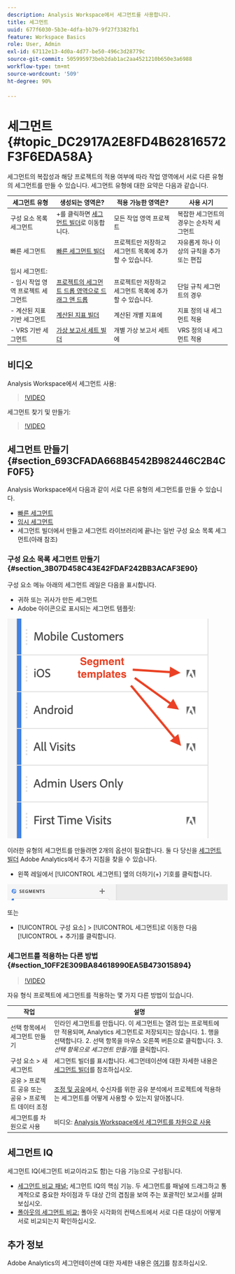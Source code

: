 ```yaml
---
description: Analysis Workspace에서 세그먼트를 사용합니다.
title: 세그먼트
uuid: 677f6030-5b3e-4dfa-bb79-9f27f3382fb1
feature: Workspace Basics
role: User, Admin
exl-id: 67112e13-4d0a-4d77-be50-496c3d28779c
source-git-commit: 505995973beb2dab1ac2aa4521210b650e3a6988
workflow-type: tm+mt
source-wordcount: '509'
ht-degree: 90%

---
```



# 세그먼트 {#topic_DC2917A2E8FD4B62816572F3F6EDA58A}

세그먼트의 복잡성과 해당 프로젝트의 적용 여부에 따라 작업 영역에서 서로 다른 유형의 세그먼트를 만들 수 있습니다. 세그먼트 유형에 대한 요약은 다음과 같습니다.

| 세그먼트 유형 | 생성되는 영역은? | 적용 가능한 영역은? | 사용 시기 |
| --- | --- | --- | --- |
| 구성 요소 목록 세그먼트 | +를 클릭하면 [세그먼트 빌더](/help/components/segmentation/segmentation-workflow/seg-build.md)로 이동합니다. | 모든 작업 영역 프로젝트 | 복잡한 세그먼트의 경우는 순차적 세그먼트 |
| 빠른 세그먼트 | [빠른 세그먼트 빌더](/help/analyze/analysis-workspace/components/segments/quick-segments.md) | 프로젝트만 저장하고 세그먼트 목록에 추가할 수 있습니다. | 자유롭게 하나 이상의 규칙을 추가 또는 편집 |
| 임시 세그먼트: |  |  |  |
| - 임시 작업 영역 프로젝트 세그먼트 | [프로젝트의 세그먼트 드롭 영역으로 드래그 앤 드롭](/help/analyze/analysis-workspace/components/segments/ad-hoc-segments.md) | 프로젝트만 저장하고 세그먼트 목록에 추가할 수 있습니다. | 단일 규칙 세그먼트의 경우 |
| - 계산된 지표 기반 세그먼트 | [계산된 지표 빌더](https://experienceleague.adobe.com/docs/analytics/components/calculated-metrics/calcmetric-workflow/metrics-with-segments.html?lang=ko-KR) | 계산된 개별 지표에 | 지표 정의 내 세그먼트 적용 |
| - VRS 기반 세그먼트 | [가상 보고서 세트 빌더](https://experienceleague.adobe.com/docs/analytics/components/virtual-report-suites/vrs-workflow/vrs-create.html?lang=ko-KR) | 개별 가상 보고서 세트에 | VRS 정의 내 세그먼트 적용 |

## 비디오

Analysis Workspace에서 세그먼트 사용:

>[!VIDEO](https://video.tv.adobe.com/v/23977/?quality=12)

세그먼트 찾기 및 만들기:

>[!VIDEO](https://video.tv.adobe.com/v/334092/?quality=12)

## 세그먼트 만들기 {#section_693CFADA668B4542B982446C2B4CF0F5}

Analysis Workspace에서 다음과 같이 서로 다른 유형의 세그먼트를 만들 수 있습니다.

* [빠른 세그먼트](/help/analyze/analysis-workspace/components/segments/quick-segments.md)
* [임시 세그먼트](/help/analyze/analysis-workspace/components/segments/ad-hoc-segments.md)
* 세그먼트 빌더에서 만들고 세그먼트 라이브러리에 끝나는 일반 구성 요소 목록 세그먼트(아래 참조)

### 구성 요소 목록 세그먼트 만들기 {#section_3B07D458C43E42FDAF242BB3ACAF3E90}

구성 요소 메뉴 아래의 세그먼트 레일은 다음을 표시합니다.
* 귀하 또는 귀사가 만든 세그먼트
* Adobe 아이콘으로 표시되는 세그먼트 템플릿:

![](assets/segment_icons.png)

이러한 유형의 세그먼트를 만들려면 2개의 옵션이 필요합니다. 둘 다 당신을 [세그먼트 빌더](/help/components/segmentation/segmentation-workflow/seg-build.md) Adobe Analytics에서 추가 지침을 찾을 수 있습니다.

* 왼쪽 레일에서 [!UICONTROL 세그먼트] 옆의 더하기(+) 기호를 클릭합니다.

![](assets/create-seg.png)

또는

* [!UICONTROL 구성 요소] > [!UICONTROL 세그먼트]로 이동한 다음 [!UICONTROL + 추가]를 클릭합니다.


### 세그먼트를 적용하는 다른 방법 {#section_10FF2E309BA84618990EA5B473015894}

>[!VIDEO](https://video.tv.adobe.com/v/30994/?quality=12)

자유 형식 프로젝트에 세그먼트를 적용하는 몇 가지 다른 방법이 있습니다.

| 작업 | 설명 |
|--- |--- |
| 선택 항목에서 세그먼트 만들기 | 인라인 세그먼트를 만듭니다. 이 세그먼트는 열려 있는 프로젝트에만 적용되며, Analytics 세그먼트로 저장되지는 않습니다. 1. 행을 선택합니다.  2. 선택 항목을 마우스 오른쪽 버튼으로 클릭합니다.  3. *선택 항목으로 세그먼트 만들기*&#x200B;를 클릭합니다. |
| 구성 요소 > 새 세그먼트 | 세그먼트 빌더를 표시합니다. 세그먼테이션에 대한 자세한 내용은 [세그먼트 빌더](https://experienceleague.adobe.com/docs/analytics/components/segmentation/segmentation-workflow/seg-build.html?lang=ko-KR)를 참조하십시오. |
| 공유 > 프로젝트 공유 또는 공유 > 프로젝트 데이터 조정 | [조정 및 공유](https://experienceleague.adobe.com/docs/analytics/analyze/analysis-workspace/curate-share/curate.html?lang=ko-KR#concept_4A9726927E7C44AFA260E2BB2721AFC6)에서, 수신자를 위한 공유 분석에서 프로젝트에 적용하는 세그먼트를 어떻게 사용할 수 있는지 알아봅니다. |
| 세그먼트를 차원으로 사용 | 비디오: [Analysis Workspace에서 세그먼트를 차원으로 사용](https://experienceleague.adobe.com/docs/analytics-learn/tutorials/analysis-workspace/applying-segments/using-segments-as-dimensions-in-analysis-workspace.html?lang=ko-KR) |

## 세그먼트 IQ

세그먼트 IQ(세그먼트 비교이라고도 함)는 다음 기능으로 구성됩니다.

* [세그먼트 비교 패널:](/help/analyze/analysis-workspace/c-panels/c-segment-comparison/segment-comparison.md) 세그먼트 IQ의 핵심 기능. 두 세그먼트를 패널에 드래그하고 통계적으로 중요한 차이점과 두 대상 간의 겹침을 보여 주는 포괄적인 보고서를 살펴보십시오.
* [폴아웃의 세그먼트 비교:](/help/analyze/analysis-workspace/visualizations/fallout/compare-segments-fallout.md) 폴아웃 시각화의 컨텍스트에서 서로 다른 대상이 어떻게 서로 비교되는지 확인하십시오.

## 추가 정보

Adobe Analytics의 세그먼테이션에 대한 자세한 내용은 [여기](/help/components/segmentation/seg-overview.md)를 참조하십시오.